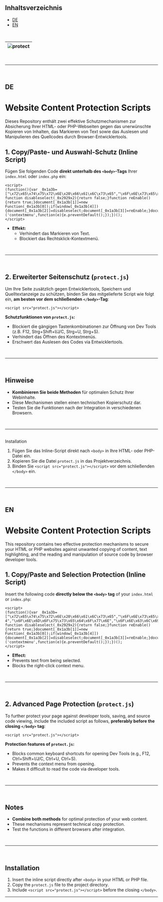 ## Inhaltsverzeichnis

- [DE](#de)
- [EN](#en)

<br>

|![protect](https://github.com/user-attachments/assets/a6701c1e-1b3f-4cfc-8508-c90a3964aff3)|
|---|

<br>

---

<br>

## DE

# Website Content Protection Scripts

Dieses Repository enthält zwei effektive Schutzmechanismen zur Absicherung Ihrer HTML- oder PHP-Webseiten gegen das unerwünschte Kopieren von Inhalten, 
das Markieren von Text sowie das Auslesen und Manipulieren des Quellcodes durch Browser-Entwicklertools.

## 1. Copy/Paste- und Auswahl-Schutz (Inline Script)

Fügen Sie folgenden Code **direkt unterhalb des `<body>`-Tags** Ihrer `index.html` oder `index.php` ein:

```yarn
<script>
(function(){var _0x1a3b=["\x72\x65\x74\x75\x72\x6E\x20\x66\x61\x6C\x73\x65","\x6F\x6E\x73\x65\x6C\x65\x63\x74\x73\x74\x61\x72\x74","\x6F\x6E\x6D\x6F\x75\x73\x65\x64\x6F\x77\x6E","\x6F\x6E\x63\x6C\x69\x63\x6B","\x73\x69\x64\x65\x62\x61\x72"];
function disableselect(_0x2929x2){return false;}function reEnable(){return true;}document[_0x1a3b[1]]=new Function(_0x1a3b[0]);if(window[_0x1a3b[4]]){document[_0x1a3b[2]]=disableselect;document[_0x1a3b[3]]=reEnable;}document.addEventListener
('contextmenu',function(e){e.preventDefault();});})();
</script>
```

- **Effekt:**  
  - Verhindert das Markieren von Text.
  - Blockiert das Rechtsklick-Kontextmenü.

<br>

---

<br>

## 2. Erweiterter Seitenschutz (`protect.js`)

Um Ihre Seite zusätzlich gegen Entwicklertools, Speichern und Quelltextanzeige zu schützen, binden Sie das mitgelieferte Script wie folgt ein, **am besten vor dem schließenden `</body>`-Tag**:

```yarn
<script src="protect.js"></script>
```

**Schutzfunktionen von `protect.js`:**
- Blockiert die gängigen Tastenkombinationen zur Öffnung von Dev Tools (z.B. F12, Strg+Shift+I/J/C, Strg+U, Strg+S).
- Verhindert das Öffnen des Kontextmenüs.
- Erschwert das Auslesen des Codes via Entwicklertools.

<br>

---

<br>

## Hinweise

- **Kombinieren Sie beide Methoden** für optimalen Schutz Ihrer Webinhalte.
- Diese Mechanismen stellen einen technischen Kopierschutz dar.
- Testen Sie die Funktionen nach der Integration in verschiedenen Browsern.

<br>

---

<br>
Installation

1. Fügen Sie das Inline-Script direkt nach `<body>` in Ihre HTML- oder PHP-Datei ein.
2. Kopieren Sie die Datei `protect.js` in das Projektverzeichnis.
3. Binden Sie `<script src="protect.js"></script>` vor dem schließenden `</body>` ein.

<br>

---

<br>

## EN

# Website Content Protection Scripts

This repository contains two effective protection mechanisms to secure your HTML or PHP websites against unwanted copying of content, text highlighting, and the reading and manipulation of source code by browser developer tools.

## 1. Copy/Paste and Selection Protection (Inline Script)

Insert the following code **directly below the `<body>` tag** of your `index.html` or `index.php`:

```yarn
<script>
(function(){var _0x1a3b=["\x72\x65\x74\x75\x72\x6E\x20\x66\x61\x6C\x73\x65","\x6F\x6E\x73\x65\x6C\x65\x63\x74\x73\x74\x61\x72\x7 4","\x6F\x6E\x6D\x6F\x75\x73\x65\x64\x6F\x77\x6E","\x6F\x6E\x63\x6C\x69\x63\x6B","\x73\x69\x64\x65\x62\x61\x72"];
function disableselect(_0x2929x2){return false;}function reEnable(){return true;}document[_0x1a3b[1]]=new Function(_0x1a3b[0]);if(window[_0x1a3b[4]]){document[_0x1a3b[2]]=disableselect;document[_0x1a3b[3]]=reEnable;}document.addEventListener
('contextmenu',function(e){e.preventDefault();});})();
</script>
```

- **Effect:**
- Prevents text from being selected.
- Blocks the right-click context menu.

<br>

---

<br>

## 2. Advanced Page Protection (`protect.js`)

To further protect your page against developer tools, saving, and source code viewing, include the included script as follows, **preferably before the closing `</body>` tag**:

```yarn
<script src="protect.js"></script>
```

**Protection features of `protect.js`:**
- Blocks common keyboard shortcuts for opening Dev Tools (e.g., F12, Ctrl+Shift+I/J/C, Ctrl+U, Ctrl+S).
- Prevents the context menu from opening.
- Makes it difficult to read the code via developer tools.

<br>

---

<br>

## Notes

- **Combine both methods** for optimal protection of your web content.
- These mechanisms represent technical copy protection.
- Test the functions in different browsers after integration.

<br>

---

<br>

## Installation

1. Insert the inline script directly after `<body>` in your HTML or PHP file.
2. Copy the `protect.js` file to the project directory.
3. Include `<script src="protect.js"></script>` before the closing `</body>`.

---
